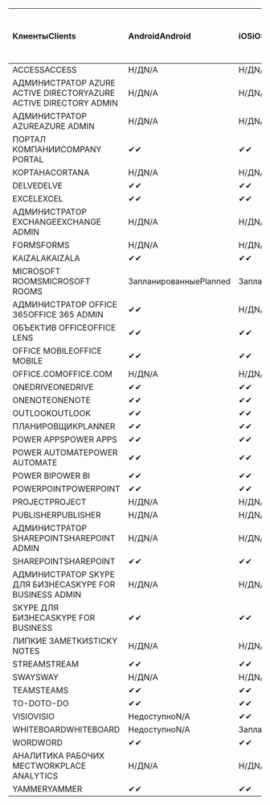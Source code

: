 <!-- This file is generated automatically. Changes made to this file will be overwritten.-->
|<span data-ttu-id="3c2d0-101">Клиенты</span><span class="sxs-lookup"><span data-stu-id="3c2d0-101">Clients</span></span>|<span data-ttu-id="3c2d0-102">Android</span><span class="sxs-lookup"><span data-stu-id="3c2d0-102">Android</span></span>|<span data-ttu-id="3c2d0-103">iOS</span><span class="sxs-lookup"><span data-stu-id="3c2d0-103">iOS</span></span>|<span data-ttu-id="3c2d0-104">"Mac";</span><span class="sxs-lookup"><span data-stu-id="3c2d0-104">Mac</span></span>|<span data-ttu-id="3c2d0-105">Windows 10</span><span class="sxs-lookup"><span data-stu-id="3c2d0-105">Windows 10</span></span><br><span data-ttu-id="3c2d0-106">Desktop</span><span class="sxs-lookup"><span data-stu-id="3c2d0-106">Desktop</span></span>|<span data-ttu-id="3c2d0-107">Windows 10</span><span class="sxs-lookup"><span data-stu-id="3c2d0-107">Windows 10</span></span><br><span data-ttu-id="3c2d0-108">Современные приложения</span><span class="sxs-lookup"><span data-stu-id="3c2d0-108">Modern Apps</span></span>|
|:-|:-|:-|:-|:-|:-|
|<span data-ttu-id="3c2d0-109">ACCESS</span><span class="sxs-lookup"><span data-stu-id="3c2d0-109">ACCESS</span></span>|<span data-ttu-id="3c2d0-110">Н/Д</span><span class="sxs-lookup"><span data-stu-id="3c2d0-110">N/A</span></span>|<span data-ttu-id="3c2d0-111">Н/Д</span><span class="sxs-lookup"><span data-stu-id="3c2d0-111">N/A</span></span>|<span data-ttu-id="3c2d0-112">Н/Д</span><span class="sxs-lookup"><span data-stu-id="3c2d0-112">N/A</span></span>|<span data-ttu-id="3c2d0-113">✔</span><span class="sxs-lookup"><span data-stu-id="3c2d0-113">✔</span></span>|<span data-ttu-id="3c2d0-114">Недоступно</span><span class="sxs-lookup"><span data-stu-id="3c2d0-114">N/A</span></span>|
|<span data-ttu-id="3c2d0-115">АДМИНИСТРАТОР AZURE ACTIVE DIRECTORY</span><span class="sxs-lookup"><span data-stu-id="3c2d0-115">AZURE ACTIVE DIRECTORY ADMIN</span></span>|<span data-ttu-id="3c2d0-116">Н/Д</span><span class="sxs-lookup"><span data-stu-id="3c2d0-116">N/A</span></span>|<span data-ttu-id="3c2d0-117">Н/Д</span><span class="sxs-lookup"><span data-stu-id="3c2d0-117">N/A</span></span>|<span data-ttu-id="3c2d0-118">Н/Д</span><span class="sxs-lookup"><span data-stu-id="3c2d0-118">N/A</span></span>|<span data-ttu-id="3c2d0-119">✔</span><span class="sxs-lookup"><span data-stu-id="3c2d0-119">✔</span></span>|<span data-ttu-id="3c2d0-120">Недоступно</span><span class="sxs-lookup"><span data-stu-id="3c2d0-120">N/A</span></span>|
|<span data-ttu-id="3c2d0-121">АДМИНИСТРАТОР AZURE</span><span class="sxs-lookup"><span data-stu-id="3c2d0-121">AZURE ADMIN</span></span>|<span data-ttu-id="3c2d0-122">Н/Д</span><span class="sxs-lookup"><span data-stu-id="3c2d0-122">N/A</span></span>|<span data-ttu-id="3c2d0-123">Н/Д</span><span class="sxs-lookup"><span data-stu-id="3c2d0-123">N/A</span></span>|<span data-ttu-id="3c2d0-124">Н/Д</span><span class="sxs-lookup"><span data-stu-id="3c2d0-124">N/A</span></span>|<span data-ttu-id="3c2d0-125">Н/Д</span><span class="sxs-lookup"><span data-stu-id="3c2d0-125">N/A</span></span>|<span data-ttu-id="3c2d0-126">Н/Д</span><span class="sxs-lookup"><span data-stu-id="3c2d0-126">N/A</span></span>|
|<span data-ttu-id="3c2d0-127">ПОРТАЛ КОМПАНИИ</span><span class="sxs-lookup"><span data-stu-id="3c2d0-127">COMPANY PORTAL</span></span>|<span data-ttu-id="3c2d0-128">✔</span><span class="sxs-lookup"><span data-stu-id="3c2d0-128">✔</span></span>|<span data-ttu-id="3c2d0-129">✔</span><span class="sxs-lookup"><span data-stu-id="3c2d0-129">✔</span></span>|<span data-ttu-id="3c2d0-130">✔</span><span class="sxs-lookup"><span data-stu-id="3c2d0-130">✔</span></span>|<span data-ttu-id="3c2d0-131">Недоступно</span><span class="sxs-lookup"><span data-stu-id="3c2d0-131">N/A</span></span>|<span data-ttu-id="3c2d0-132">✔</span><span class="sxs-lookup"><span data-stu-id="3c2d0-132">✔</span></span>|
|<span data-ttu-id="3c2d0-133">КОРТАНА</span><span class="sxs-lookup"><span data-stu-id="3c2d0-133">CORTANA</span></span>|<span data-ttu-id="3c2d0-134">Н/Д</span><span class="sxs-lookup"><span data-stu-id="3c2d0-134">N/A</span></span>|<span data-ttu-id="3c2d0-135">Н/Д</span><span class="sxs-lookup"><span data-stu-id="3c2d0-135">N/A</span></span>|<span data-ttu-id="3c2d0-136">Н/Д</span><span class="sxs-lookup"><span data-stu-id="3c2d0-136">N/A</span></span>|<span data-ttu-id="3c2d0-137">Н/Д</span><span class="sxs-lookup"><span data-stu-id="3c2d0-137">N/A</span></span>|<span data-ttu-id="3c2d0-138">✔</span><span class="sxs-lookup"><span data-stu-id="3c2d0-138">✔</span></span>|
|<span data-ttu-id="3c2d0-139">DELVE</span><span class="sxs-lookup"><span data-stu-id="3c2d0-139">DELVE</span></span>|<span data-ttu-id="3c2d0-140">✔</span><span class="sxs-lookup"><span data-stu-id="3c2d0-140">✔</span></span>|<span data-ttu-id="3c2d0-141">✔</span><span class="sxs-lookup"><span data-stu-id="3c2d0-141">✔</span></span>|<span data-ttu-id="3c2d0-142">Н/Д</span><span class="sxs-lookup"><span data-stu-id="3c2d0-142">N/A</span></span>|<span data-ttu-id="3c2d0-143">Н/Д</span><span class="sxs-lookup"><span data-stu-id="3c2d0-143">N/A</span></span>|<span data-ttu-id="3c2d0-144">Н/Д</span><span class="sxs-lookup"><span data-stu-id="3c2d0-144">N/A</span></span>|
|<span data-ttu-id="3c2d0-145">EXCEL</span><span class="sxs-lookup"><span data-stu-id="3c2d0-145">EXCEL</span></span>|<span data-ttu-id="3c2d0-146">✔</span><span class="sxs-lookup"><span data-stu-id="3c2d0-146">✔</span></span>|<span data-ttu-id="3c2d0-147">✔</span><span class="sxs-lookup"><span data-stu-id="3c2d0-147">✔</span></span>|<span data-ttu-id="3c2d0-148">✔</span><span class="sxs-lookup"><span data-stu-id="3c2d0-148">✔</span></span>|<span data-ttu-id="3c2d0-149">✔</span><span class="sxs-lookup"><span data-stu-id="3c2d0-149">✔</span></span>|<span data-ttu-id="3c2d0-150">✔</span><span class="sxs-lookup"><span data-stu-id="3c2d0-150">✔</span></span>|
|<span data-ttu-id="3c2d0-151">АДМИНИСТРАТОР EXCHANGE</span><span class="sxs-lookup"><span data-stu-id="3c2d0-151">EXCHANGE ADMIN</span></span>|<span data-ttu-id="3c2d0-152">Н/Д</span><span class="sxs-lookup"><span data-stu-id="3c2d0-152">N/A</span></span>|<span data-ttu-id="3c2d0-153">Н/Д</span><span class="sxs-lookup"><span data-stu-id="3c2d0-153">N/A</span></span>|<span data-ttu-id="3c2d0-154">Н/Д</span><span class="sxs-lookup"><span data-stu-id="3c2d0-154">N/A</span></span>|<span data-ttu-id="3c2d0-155">✔</span><span class="sxs-lookup"><span data-stu-id="3c2d0-155">✔</span></span>|<span data-ttu-id="3c2d0-156">Недоступно</span><span class="sxs-lookup"><span data-stu-id="3c2d0-156">N/A</span></span>|
|<span data-ttu-id="3c2d0-157">FORMS</span><span class="sxs-lookup"><span data-stu-id="3c2d0-157">FORMS</span></span>|<span data-ttu-id="3c2d0-158">Н/Д</span><span class="sxs-lookup"><span data-stu-id="3c2d0-158">N/A</span></span>|<span data-ttu-id="3c2d0-159">Н/Д</span><span class="sxs-lookup"><span data-stu-id="3c2d0-159">N/A</span></span>|<span data-ttu-id="3c2d0-160">Н/Д</span><span class="sxs-lookup"><span data-stu-id="3c2d0-160">N/A</span></span>|<span data-ttu-id="3c2d0-161">Н/Д</span><span class="sxs-lookup"><span data-stu-id="3c2d0-161">N/A</span></span>|<span data-ttu-id="3c2d0-162">Н/Д</span><span class="sxs-lookup"><span data-stu-id="3c2d0-162">N/A</span></span>|
|<span data-ttu-id="3c2d0-163">KAIZALA</span><span class="sxs-lookup"><span data-stu-id="3c2d0-163">KAIZALA</span></span>|<span data-ttu-id="3c2d0-164">✔</span><span class="sxs-lookup"><span data-stu-id="3c2d0-164">✔</span></span>|<span data-ttu-id="3c2d0-165">✔</span><span class="sxs-lookup"><span data-stu-id="3c2d0-165">✔</span></span>|<span data-ttu-id="3c2d0-166">Н/Д</span><span class="sxs-lookup"><span data-stu-id="3c2d0-166">N/A</span></span>|<span data-ttu-id="3c2d0-167">Н/Д</span><span class="sxs-lookup"><span data-stu-id="3c2d0-167">N/A</span></span>|<span data-ttu-id="3c2d0-168">Н/Д</span><span class="sxs-lookup"><span data-stu-id="3c2d0-168">N/A</span></span>|
|<span data-ttu-id="3c2d0-169">MICROSOFT ROOMS</span><span class="sxs-lookup"><span data-stu-id="3c2d0-169">MICROSOFT ROOMS</span></span>|<span data-ttu-id="3c2d0-170">Запланированные</span><span class="sxs-lookup"><span data-stu-id="3c2d0-170">Planned</span></span>|<span data-ttu-id="3c2d0-171">Запланированные</span><span class="sxs-lookup"><span data-stu-id="3c2d0-171">Planned</span></span>|<span data-ttu-id="3c2d0-172">Н/Д</span><span class="sxs-lookup"><span data-stu-id="3c2d0-172">N/A</span></span>|<span data-ttu-id="3c2d0-173">Н/Д</span><span class="sxs-lookup"><span data-stu-id="3c2d0-173">N/A</span></span>|<span data-ttu-id="3c2d0-174">Н/Д</span><span class="sxs-lookup"><span data-stu-id="3c2d0-174">N/A</span></span>|
|<span data-ttu-id="3c2d0-175">АДМИНИСТРАТОР OFFICE 365</span><span class="sxs-lookup"><span data-stu-id="3c2d0-175">OFFICE 365 ADMIN</span></span>|<span data-ttu-id="3c2d0-176">✔</span><span class="sxs-lookup"><span data-stu-id="3c2d0-176">✔</span></span>|<span data-ttu-id="3c2d0-177">Н/Д</span><span class="sxs-lookup"><span data-stu-id="3c2d0-177">N/A</span></span>|<span data-ttu-id="3c2d0-178">Н/Д</span><span class="sxs-lookup"><span data-stu-id="3c2d0-178">N/A</span></span>|<span data-ttu-id="3c2d0-179">Н/Д</span><span class="sxs-lookup"><span data-stu-id="3c2d0-179">N/A</span></span>|<span data-ttu-id="3c2d0-180">Н/Д</span><span class="sxs-lookup"><span data-stu-id="3c2d0-180">N/A</span></span>|
|<span data-ttu-id="3c2d0-181">ОБЪЕКТИВ OFFICE</span><span class="sxs-lookup"><span data-stu-id="3c2d0-181">OFFICE LENS</span></span>|<span data-ttu-id="3c2d0-182">✔</span><span class="sxs-lookup"><span data-stu-id="3c2d0-182">✔</span></span>|<span data-ttu-id="3c2d0-183">✔</span><span class="sxs-lookup"><span data-stu-id="3c2d0-183">✔</span></span>|<span data-ttu-id="3c2d0-184">Н/Д</span><span class="sxs-lookup"><span data-stu-id="3c2d0-184">N/A</span></span>|<span data-ttu-id="3c2d0-185">Н/Д</span><span class="sxs-lookup"><span data-stu-id="3c2d0-185">N/A</span></span>|<span data-ttu-id="3c2d0-186">✔</span><span class="sxs-lookup"><span data-stu-id="3c2d0-186">✔</span></span>|
|<span data-ttu-id="3c2d0-187">OFFICE MOBILE</span><span class="sxs-lookup"><span data-stu-id="3c2d0-187">OFFICE MOBILE</span></span>|<span data-ttu-id="3c2d0-188">✔</span><span class="sxs-lookup"><span data-stu-id="3c2d0-188">✔</span></span>|<span data-ttu-id="3c2d0-189">✔</span><span class="sxs-lookup"><span data-stu-id="3c2d0-189">✔</span></span>|<span data-ttu-id="3c2d0-190">Н/Д</span><span class="sxs-lookup"><span data-stu-id="3c2d0-190">N/A</span></span>|<span data-ttu-id="3c2d0-191">Н/Д</span><span class="sxs-lookup"><span data-stu-id="3c2d0-191">N/A</span></span>|<span data-ttu-id="3c2d0-192">Н/Д</span><span class="sxs-lookup"><span data-stu-id="3c2d0-192">N/A</span></span>|
|<span data-ttu-id="3c2d0-193">OFFICE.COM</span><span class="sxs-lookup"><span data-stu-id="3c2d0-193">OFFICE.COM</span></span>|<span data-ttu-id="3c2d0-194">Н/Д</span><span class="sxs-lookup"><span data-stu-id="3c2d0-194">N/A</span></span>|<span data-ttu-id="3c2d0-195">Н/Д</span><span class="sxs-lookup"><span data-stu-id="3c2d0-195">N/A</span></span>|<span data-ttu-id="3c2d0-196">Н/Д</span><span class="sxs-lookup"><span data-stu-id="3c2d0-196">N/A</span></span>|<span data-ttu-id="3c2d0-197">Н/Д</span><span class="sxs-lookup"><span data-stu-id="3c2d0-197">N/A</span></span>|<span data-ttu-id="3c2d0-198">✔</span><span class="sxs-lookup"><span data-stu-id="3c2d0-198">✔</span></span>|
|<span data-ttu-id="3c2d0-199">ONEDRIVE</span><span class="sxs-lookup"><span data-stu-id="3c2d0-199">ONEDRIVE</span></span>|<span data-ttu-id="3c2d0-200">✔</span><span class="sxs-lookup"><span data-stu-id="3c2d0-200">✔</span></span>|<span data-ttu-id="3c2d0-201">✔</span><span class="sxs-lookup"><span data-stu-id="3c2d0-201">✔</span></span>|<span data-ttu-id="3c2d0-202">✔</span><span class="sxs-lookup"><span data-stu-id="3c2d0-202">✔</span></span>|<span data-ttu-id="3c2d0-203">✔</span><span class="sxs-lookup"><span data-stu-id="3c2d0-203">✔</span></span>|<span data-ttu-id="3c2d0-204">✔</span><span class="sxs-lookup"><span data-stu-id="3c2d0-204">✔</span></span>|
|<span data-ttu-id="3c2d0-205">ONENOTE</span><span class="sxs-lookup"><span data-stu-id="3c2d0-205">ONENOTE</span></span>|<span data-ttu-id="3c2d0-206">✔</span><span class="sxs-lookup"><span data-stu-id="3c2d0-206">✔</span></span>|<span data-ttu-id="3c2d0-207">✔</span><span class="sxs-lookup"><span data-stu-id="3c2d0-207">✔</span></span>|<span data-ttu-id="3c2d0-208">✔</span><span class="sxs-lookup"><span data-stu-id="3c2d0-208">✔</span></span>|<span data-ttu-id="3c2d0-209">✔</span><span class="sxs-lookup"><span data-stu-id="3c2d0-209">✔</span></span>|<span data-ttu-id="3c2d0-210">✔</span><span class="sxs-lookup"><span data-stu-id="3c2d0-210">✔</span></span>|
|<span data-ttu-id="3c2d0-211">OUTLOOK</span><span class="sxs-lookup"><span data-stu-id="3c2d0-211">OUTLOOK</span></span>|<span data-ttu-id="3c2d0-212">✔</span><span class="sxs-lookup"><span data-stu-id="3c2d0-212">✔</span></span>|<span data-ttu-id="3c2d0-213">✔</span><span class="sxs-lookup"><span data-stu-id="3c2d0-213">✔</span></span>|<span data-ttu-id="3c2d0-214">✔</span><span class="sxs-lookup"><span data-stu-id="3c2d0-214">✔</span></span>|<span data-ttu-id="3c2d0-215">✔</span><span class="sxs-lookup"><span data-stu-id="3c2d0-215">✔</span></span>|<span data-ttu-id="3c2d0-216">✔</span><span class="sxs-lookup"><span data-stu-id="3c2d0-216">✔</span></span>|
|<span data-ttu-id="3c2d0-217">ПЛАНИРОВЩИК</span><span class="sxs-lookup"><span data-stu-id="3c2d0-217">PLANNER</span></span>|<span data-ttu-id="3c2d0-218">✔</span><span class="sxs-lookup"><span data-stu-id="3c2d0-218">✔</span></span>|<span data-ttu-id="3c2d0-219">✔</span><span class="sxs-lookup"><span data-stu-id="3c2d0-219">✔</span></span>|<span data-ttu-id="3c2d0-220">Н/Д</span><span class="sxs-lookup"><span data-stu-id="3c2d0-220">N/A</span></span>|<span data-ttu-id="3c2d0-221">Н/Д</span><span class="sxs-lookup"><span data-stu-id="3c2d0-221">N/A</span></span>|<span data-ttu-id="3c2d0-222">Н/Д</span><span class="sxs-lookup"><span data-stu-id="3c2d0-222">N/A</span></span>|
|<span data-ttu-id="3c2d0-223">POWER APPS</span><span class="sxs-lookup"><span data-stu-id="3c2d0-223">POWER APPS</span></span>|<span data-ttu-id="3c2d0-224">✔</span><span class="sxs-lookup"><span data-stu-id="3c2d0-224">✔</span></span>|<span data-ttu-id="3c2d0-225">✔</span><span class="sxs-lookup"><span data-stu-id="3c2d0-225">✔</span></span>|<span data-ttu-id="3c2d0-226">Н/Д</span><span class="sxs-lookup"><span data-stu-id="3c2d0-226">N/A</span></span>|<span data-ttu-id="3c2d0-227">Н/Д</span><span class="sxs-lookup"><span data-stu-id="3c2d0-227">N/A</span></span>|<span data-ttu-id="3c2d0-228">✔</span><span class="sxs-lookup"><span data-stu-id="3c2d0-228">✔</span></span>|
|<span data-ttu-id="3c2d0-229">POWER AUTOMATE</span><span class="sxs-lookup"><span data-stu-id="3c2d0-229">POWER AUTOMATE</span></span>|<span data-ttu-id="3c2d0-230">✔</span><span class="sxs-lookup"><span data-stu-id="3c2d0-230">✔</span></span>|<span data-ttu-id="3c2d0-231">✔</span><span class="sxs-lookup"><span data-stu-id="3c2d0-231">✔</span></span>|<span data-ttu-id="3c2d0-232">Н/Д</span><span class="sxs-lookup"><span data-stu-id="3c2d0-232">N/A</span></span>|<span data-ttu-id="3c2d0-233">Н/Д</span><span class="sxs-lookup"><span data-stu-id="3c2d0-233">N/A</span></span>|<span data-ttu-id="3c2d0-234">Н/Д</span><span class="sxs-lookup"><span data-stu-id="3c2d0-234">N/A</span></span>|
|<span data-ttu-id="3c2d0-235">POWER BI</span><span class="sxs-lookup"><span data-stu-id="3c2d0-235">POWER BI</span></span>|<span data-ttu-id="3c2d0-236">✔</span><span class="sxs-lookup"><span data-stu-id="3c2d0-236">✔</span></span>|<span data-ttu-id="3c2d0-237">✔</span><span class="sxs-lookup"><span data-stu-id="3c2d0-237">✔</span></span>|<span data-ttu-id="3c2d0-238">Недоступно</span><span class="sxs-lookup"><span data-stu-id="3c2d0-238">N/A</span></span>|<span data-ttu-id="3c2d0-239">✔</span><span class="sxs-lookup"><span data-stu-id="3c2d0-239">✔</span></span>|<span data-ttu-id="3c2d0-240">✔</span><span class="sxs-lookup"><span data-stu-id="3c2d0-240">✔</span></span>|
|<span data-ttu-id="3c2d0-241">POWERPOINT</span><span class="sxs-lookup"><span data-stu-id="3c2d0-241">POWERPOINT</span></span>|<span data-ttu-id="3c2d0-242">✔</span><span class="sxs-lookup"><span data-stu-id="3c2d0-242">✔</span></span>|<span data-ttu-id="3c2d0-243">✔</span><span class="sxs-lookup"><span data-stu-id="3c2d0-243">✔</span></span>|<span data-ttu-id="3c2d0-244">✔</span><span class="sxs-lookup"><span data-stu-id="3c2d0-244">✔</span></span>|<span data-ttu-id="3c2d0-245">✔</span><span class="sxs-lookup"><span data-stu-id="3c2d0-245">✔</span></span>|<span data-ttu-id="3c2d0-246">✔</span><span class="sxs-lookup"><span data-stu-id="3c2d0-246">✔</span></span>|
|<span data-ttu-id="3c2d0-247">PROJECT</span><span class="sxs-lookup"><span data-stu-id="3c2d0-247">PROJECT</span></span>|<span data-ttu-id="3c2d0-248">Н/Д</span><span class="sxs-lookup"><span data-stu-id="3c2d0-248">N/A</span></span>|<span data-ttu-id="3c2d0-249">Н/Д</span><span class="sxs-lookup"><span data-stu-id="3c2d0-249">N/A</span></span>|<span data-ttu-id="3c2d0-250">Н/Д</span><span class="sxs-lookup"><span data-stu-id="3c2d0-250">N/A</span></span>|<span data-ttu-id="3c2d0-251">✔</span><span class="sxs-lookup"><span data-stu-id="3c2d0-251">✔</span></span>|<span data-ttu-id="3c2d0-252">Недоступно</span><span class="sxs-lookup"><span data-stu-id="3c2d0-252">N/A</span></span>|
|<span data-ttu-id="3c2d0-253">PUBLISHER</span><span class="sxs-lookup"><span data-stu-id="3c2d0-253">PUBLISHER</span></span>|<span data-ttu-id="3c2d0-254">Н/Д</span><span class="sxs-lookup"><span data-stu-id="3c2d0-254">N/A</span></span>|<span data-ttu-id="3c2d0-255">Н/Д</span><span class="sxs-lookup"><span data-stu-id="3c2d0-255">N/A</span></span>|<span data-ttu-id="3c2d0-256">Н/Д</span><span class="sxs-lookup"><span data-stu-id="3c2d0-256">N/A</span></span>|<span data-ttu-id="3c2d0-257">✔</span><span class="sxs-lookup"><span data-stu-id="3c2d0-257">✔</span></span>|<span data-ttu-id="3c2d0-258">Недоступно</span><span class="sxs-lookup"><span data-stu-id="3c2d0-258">N/A</span></span>|
|<span data-ttu-id="3c2d0-259">АДМИНИСТРАТОР SHAREPOINT</span><span class="sxs-lookup"><span data-stu-id="3c2d0-259">SHAREPOINT ADMIN</span></span>|<span data-ttu-id="3c2d0-260">Н/Д</span><span class="sxs-lookup"><span data-stu-id="3c2d0-260">N/A</span></span>|<span data-ttu-id="3c2d0-261">Н/Д</span><span class="sxs-lookup"><span data-stu-id="3c2d0-261">N/A</span></span>|<span data-ttu-id="3c2d0-262">Н/Д</span><span class="sxs-lookup"><span data-stu-id="3c2d0-262">N/A</span></span>|<span data-ttu-id="3c2d0-263">✔</span><span class="sxs-lookup"><span data-stu-id="3c2d0-263">✔</span></span>|<span data-ttu-id="3c2d0-264">Недоступно</span><span class="sxs-lookup"><span data-stu-id="3c2d0-264">N/A</span></span>|
|<span data-ttu-id="3c2d0-265">SHAREPOINT</span><span class="sxs-lookup"><span data-stu-id="3c2d0-265">SHAREPOINT</span></span>|<span data-ttu-id="3c2d0-266">✔</span><span class="sxs-lookup"><span data-stu-id="3c2d0-266">✔</span></span>|<span data-ttu-id="3c2d0-267">✔</span><span class="sxs-lookup"><span data-stu-id="3c2d0-267">✔</span></span>|<span data-ttu-id="3c2d0-268">Н/Д</span><span class="sxs-lookup"><span data-stu-id="3c2d0-268">N/A</span></span>|<span data-ttu-id="3c2d0-269">Н/Д</span><span class="sxs-lookup"><span data-stu-id="3c2d0-269">N/A</span></span>|<span data-ttu-id="3c2d0-270">Н/Д</span><span class="sxs-lookup"><span data-stu-id="3c2d0-270">N/A</span></span>|
|<span data-ttu-id="3c2d0-271">АДМИНИСТРАТОР SKYPE ДЛЯ БИЗНЕСА</span><span class="sxs-lookup"><span data-stu-id="3c2d0-271">SKYPE FOR BUSINESS ADMIN</span></span>|<span data-ttu-id="3c2d0-272">Н/Д</span><span class="sxs-lookup"><span data-stu-id="3c2d0-272">N/A</span></span>|<span data-ttu-id="3c2d0-273">Н/Д</span><span class="sxs-lookup"><span data-stu-id="3c2d0-273">N/A</span></span>|<span data-ttu-id="3c2d0-274">Н/Д</span><span class="sxs-lookup"><span data-stu-id="3c2d0-274">N/A</span></span>|<span data-ttu-id="3c2d0-275">✔</span><span class="sxs-lookup"><span data-stu-id="3c2d0-275">✔</span></span>|<span data-ttu-id="3c2d0-276">Недоступно</span><span class="sxs-lookup"><span data-stu-id="3c2d0-276">N/A</span></span>|
|<span data-ttu-id="3c2d0-277">SKYPE ДЛЯ БИЗНЕСА</span><span class="sxs-lookup"><span data-stu-id="3c2d0-277">SKYPE FOR BUSINESS</span></span>|<span data-ttu-id="3c2d0-278">✔</span><span class="sxs-lookup"><span data-stu-id="3c2d0-278">✔</span></span>|<span data-ttu-id="3c2d0-279">✔</span><span class="sxs-lookup"><span data-stu-id="3c2d0-279">✔</span></span>|<span data-ttu-id="3c2d0-280">✔</span><span class="sxs-lookup"><span data-stu-id="3c2d0-280">✔</span></span>|<span data-ttu-id="3c2d0-281">✔</span><span class="sxs-lookup"><span data-stu-id="3c2d0-281">✔</span></span>|<span data-ttu-id="3c2d0-282">Недоступно</span><span class="sxs-lookup"><span data-stu-id="3c2d0-282">N/A</span></span>|
|<span data-ttu-id="3c2d0-283">ЛИПКИЕ ЗАМЕТКИ</span><span class="sxs-lookup"><span data-stu-id="3c2d0-283">STICKY NOTES</span></span>|<span data-ttu-id="3c2d0-284">Н/Д</span><span class="sxs-lookup"><span data-stu-id="3c2d0-284">N/A</span></span>|<span data-ttu-id="3c2d0-285">Н/Д</span><span class="sxs-lookup"><span data-stu-id="3c2d0-285">N/A</span></span>|<span data-ttu-id="3c2d0-286">Н/Д</span><span class="sxs-lookup"><span data-stu-id="3c2d0-286">N/A</span></span>|<span data-ttu-id="3c2d0-287">Н/Д</span><span class="sxs-lookup"><span data-stu-id="3c2d0-287">N/A</span></span>|<span data-ttu-id="3c2d0-288">✔</span><span class="sxs-lookup"><span data-stu-id="3c2d0-288">✔</span></span>|
|<span data-ttu-id="3c2d0-289">STREAM</span><span class="sxs-lookup"><span data-stu-id="3c2d0-289">STREAM</span></span>|<span data-ttu-id="3c2d0-290">✔</span><span class="sxs-lookup"><span data-stu-id="3c2d0-290">✔</span></span>|<span data-ttu-id="3c2d0-291">✔</span><span class="sxs-lookup"><span data-stu-id="3c2d0-291">✔</span></span>|<span data-ttu-id="3c2d0-292">Н/Д</span><span class="sxs-lookup"><span data-stu-id="3c2d0-292">N/A</span></span>|<span data-ttu-id="3c2d0-293">Н/Д</span><span class="sxs-lookup"><span data-stu-id="3c2d0-293">N/A</span></span>|<span data-ttu-id="3c2d0-294">Н/Д</span><span class="sxs-lookup"><span data-stu-id="3c2d0-294">N/A</span></span>|
|<span data-ttu-id="3c2d0-295">SWAY</span><span class="sxs-lookup"><span data-stu-id="3c2d0-295">SWAY</span></span>|<span data-ttu-id="3c2d0-296">Н/Д</span><span class="sxs-lookup"><span data-stu-id="3c2d0-296">N/A</span></span>|<span data-ttu-id="3c2d0-297">Н/Д</span><span class="sxs-lookup"><span data-stu-id="3c2d0-297">N/A</span></span>|<span data-ttu-id="3c2d0-298">Н/Д</span><span class="sxs-lookup"><span data-stu-id="3c2d0-298">N/A</span></span>|<span data-ttu-id="3c2d0-299">Н/Д</span><span class="sxs-lookup"><span data-stu-id="3c2d0-299">N/A</span></span>|<span data-ttu-id="3c2d0-300">✔</span><span class="sxs-lookup"><span data-stu-id="3c2d0-300">✔</span></span>|
|<span data-ttu-id="3c2d0-301">TEAMS</span><span class="sxs-lookup"><span data-stu-id="3c2d0-301">TEAMS</span></span>|<span data-ttu-id="3c2d0-302">✔</span><span class="sxs-lookup"><span data-stu-id="3c2d0-302">✔</span></span>|<span data-ttu-id="3c2d0-303">✔</span><span class="sxs-lookup"><span data-stu-id="3c2d0-303">✔</span></span>|<span data-ttu-id="3c2d0-304">✔</span><span class="sxs-lookup"><span data-stu-id="3c2d0-304">✔</span></span>|<span data-ttu-id="3c2d0-305">Запланированные</span><span class="sxs-lookup"><span data-stu-id="3c2d0-305">Planned</span></span>|<span data-ttu-id="3c2d0-306">Недоступно</span><span class="sxs-lookup"><span data-stu-id="3c2d0-306">N/A</span></span>|
|<span data-ttu-id="3c2d0-307">TO-DO</span><span class="sxs-lookup"><span data-stu-id="3c2d0-307">TO-DO</span></span>|<span data-ttu-id="3c2d0-308">✔</span><span class="sxs-lookup"><span data-stu-id="3c2d0-308">✔</span></span>|<span data-ttu-id="3c2d0-309">✔</span><span class="sxs-lookup"><span data-stu-id="3c2d0-309">✔</span></span>|<span data-ttu-id="3c2d0-310">✔</span><span class="sxs-lookup"><span data-stu-id="3c2d0-310">✔</span></span>|<span data-ttu-id="3c2d0-311">Недоступно</span><span class="sxs-lookup"><span data-stu-id="3c2d0-311">N/A</span></span>|<span data-ttu-id="3c2d0-312">✔</span><span class="sxs-lookup"><span data-stu-id="3c2d0-312">✔</span></span>|
|<span data-ttu-id="3c2d0-313">VISIO</span><span class="sxs-lookup"><span data-stu-id="3c2d0-313">VISIO</span></span>|<span data-ttu-id="3c2d0-314">Недоступно</span><span class="sxs-lookup"><span data-stu-id="3c2d0-314">N/A</span></span>|<span data-ttu-id="3c2d0-315">✔</span><span class="sxs-lookup"><span data-stu-id="3c2d0-315">✔</span></span>|<span data-ttu-id="3c2d0-316">Недоступно</span><span class="sxs-lookup"><span data-stu-id="3c2d0-316">N/A</span></span>|<span data-ttu-id="3c2d0-317">✔</span><span class="sxs-lookup"><span data-stu-id="3c2d0-317">✔</span></span>|<span data-ttu-id="3c2d0-318">Недоступно</span><span class="sxs-lookup"><span data-stu-id="3c2d0-318">N/A</span></span>|
|<span data-ttu-id="3c2d0-319">WHITEBOARD</span><span class="sxs-lookup"><span data-stu-id="3c2d0-319">WHITEBOARD</span></span>|<span data-ttu-id="3c2d0-320">Недоступно</span><span class="sxs-lookup"><span data-stu-id="3c2d0-320">N/A</span></span>|<span data-ttu-id="3c2d0-321">Запланированные</span><span class="sxs-lookup"><span data-stu-id="3c2d0-321">Planned</span></span>|<span data-ttu-id="3c2d0-322">Н/Д</span><span class="sxs-lookup"><span data-stu-id="3c2d0-322">N/A</span></span>|<span data-ttu-id="3c2d0-323">Н/Д</span><span class="sxs-lookup"><span data-stu-id="3c2d0-323">N/A</span></span>|<span data-ttu-id="3c2d0-324">✔</span><span class="sxs-lookup"><span data-stu-id="3c2d0-324">✔</span></span>|
|<span data-ttu-id="3c2d0-325">WORD</span><span class="sxs-lookup"><span data-stu-id="3c2d0-325">WORD</span></span>|<span data-ttu-id="3c2d0-326">✔</span><span class="sxs-lookup"><span data-stu-id="3c2d0-326">✔</span></span>|<span data-ttu-id="3c2d0-327">✔</span><span class="sxs-lookup"><span data-stu-id="3c2d0-327">✔</span></span>|<span data-ttu-id="3c2d0-328">✔</span><span class="sxs-lookup"><span data-stu-id="3c2d0-328">✔</span></span>|<span data-ttu-id="3c2d0-329">✔</span><span class="sxs-lookup"><span data-stu-id="3c2d0-329">✔</span></span>|<span data-ttu-id="3c2d0-330">✔</span><span class="sxs-lookup"><span data-stu-id="3c2d0-330">✔</span></span>|
|<span data-ttu-id="3c2d0-331">АНАЛИТИКА РАБОЧИХ МЕСТ</span><span class="sxs-lookup"><span data-stu-id="3c2d0-331">WORKPLACE ANALYTICS</span></span>|<span data-ttu-id="3c2d0-332">Н/Д</span><span class="sxs-lookup"><span data-stu-id="3c2d0-332">N/A</span></span>|<span data-ttu-id="3c2d0-333">Н/Д</span><span class="sxs-lookup"><span data-stu-id="3c2d0-333">N/A</span></span>|<span data-ttu-id="3c2d0-334">Н/Д</span><span class="sxs-lookup"><span data-stu-id="3c2d0-334">N/A</span></span>|<span data-ttu-id="3c2d0-335">Н/Д</span><span class="sxs-lookup"><span data-stu-id="3c2d0-335">N/A</span></span>|<span data-ttu-id="3c2d0-336">Н/Д</span><span class="sxs-lookup"><span data-stu-id="3c2d0-336">N/A</span></span>|
|<span data-ttu-id="3c2d0-337">YAMMER</span><span class="sxs-lookup"><span data-stu-id="3c2d0-337">YAMMER</span></span>|<span data-ttu-id="3c2d0-338">✔</span><span class="sxs-lookup"><span data-stu-id="3c2d0-338">✔</span></span>|<span data-ttu-id="3c2d0-339">✔</span><span class="sxs-lookup"><span data-stu-id="3c2d0-339">✔</span></span>|<span data-ttu-id="3c2d0-340">Запланированные</span><span class="sxs-lookup"><span data-stu-id="3c2d0-340">Planned</span></span>|<span data-ttu-id="3c2d0-341">Запланированные</span><span class="sxs-lookup"><span data-stu-id="3c2d0-341">Planned</span></span>|<span data-ttu-id="3c2d0-342">Н/Д</span><span class="sxs-lookup"><span data-stu-id="3c2d0-342">N/A</span></span>|
